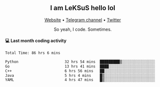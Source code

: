 <h2 align="center">I am LeKSuS hello lol</h2>
<div align="center">
  <a href="https://leksus.net">Website</a> •
  <a href="https://t.me/leksus_was_here">Telegram channel</a> •
  <a href="https://twitter.com/___LeKSuS___">Twitter</a>
</div>
<p align="center">So yeah, I code. Sometimes.</p>

#### :computer: Last month coding activity
<!--START_SECTION:waka-->

```txt
Total Time: 86 hrs 6 mins

Python                     32 hrs 54 mins  █████████▒░░░░░░░░░░░░░░░   37.48 %
Go                         13 hrs 41 mins  ████░░░░░░░░░░░░░░░░░░░░░   15.60 %
C++                        6 hrs 56 mins   ██░░░░░░░░░░░░░░░░░░░░░░░   07.90 %
Java                       5 hrs 4 mins    █▒░░░░░░░░░░░░░░░░░░░░░░░   05.78 %
YAML                       4 hrs 47 mins   █▒░░░░░░░░░░░░░░░░░░░░░░░   05.46 %
```

<!--END_SECTION:waka-->

<!-- flag{4_l0t_0f_1nter35t1ng_th1ng5_4r3_1n_publ1c_d0m41n} -->
